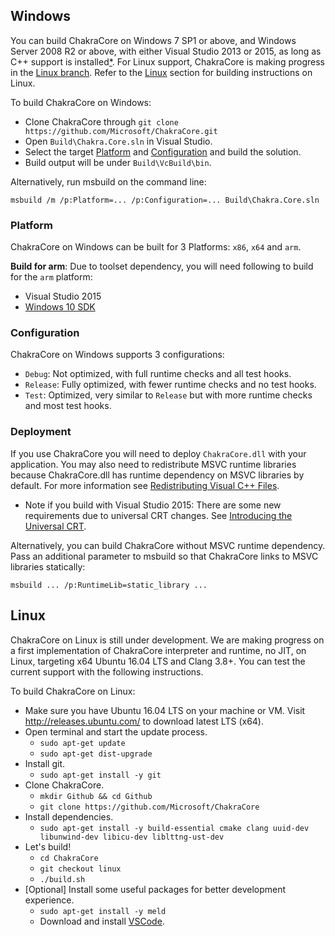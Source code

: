 ## Windows ##
 
You can build ChakraCore on Windows 7 SP1 or above, and Windows Server 2008 R2 or above, with either Visual Studio 2013 or 2015, as long as C++ support is installed[*](#build_for_arm). For Linux support, ChakraCore is making progress in the [Linux branch](https://github.com/Microsoft/ChakraCore/tree/linux). Refer to the [Linux](#linux) section for building instructions on Linux.  

To build ChakraCore on Windows:

* Clone ChakraCore through ```git clone https://github.com/Microsoft/ChakraCore.git```
* Open ```Build\Chakra.Core.sln``` in Visual Studio.
* Select the target [Platform](#platform) and [Configuration](#configuration) and build the solution.
* Build output will be under ```Build\VcBuild\bin```.

Alternatively, run msbuild on the command line:
```
msbuild /m /p:Platform=... /p:Configuration=... Build\Chakra.Core.sln
```

### Platform ###

ChakraCore on Windows can be built for 3 Platforms: ```x86```, ```x64``` and ```arm```.

<a name="build_for_arm">**Build for arm**:</a> Due to toolset dependency, you will need following to build for the ```arm``` platform:
* Visual Studio 2015
* [Windows 10 SDK](https://dev.windows.com/en-US/downloads/windows-10-sdk)

### Configuration ###

ChakraCore on Windows supports 3 configurations:
* ```Debug```: Not optimized, with full runtime checks and all test hooks.
* ```Release```: Fully optimized, with fewer runtime checks and no test hooks.
* ```Test```: Optimized, very similar to ```Release``` but with more runtime checks and most test hooks.

### Deployment ###

If you use ChakraCore you will need to deploy ```ChakraCore.dll``` with your application. You may also need to redistribute MSVC runtime libraries because ChakraCore.dll has runtime dependency on MSVC libraries by default. For more information see [Redistributing Visual C++ Files](https://msdn.microsoft.com/en-us/library/ms235299.aspx).
* Note if you build with Visual Studio 2015: There are some new requirements due to universal CRT changes. See [Introducing the Universal CRT](http://blogs.msdn.com/b/vcblog/archive/2015/03/03/introducing-the-universal-crt.aspx).

Alternatively, you can build ChakraCore without MSVC runtime dependency. Pass an additional parameter to msbuild so that ChakraCore links to MSVC libraries statically:
```
msbuild ... /p:RuntimeLib=static_library ...
```

## Linux ##

ChakraCore on Linux is still under development. We are making progress on a first implementation of ChakraCore interpreter and runtime, no JIT, on Linux, targeting x64 Ubuntu 16.04 LTS and Clang 3.8+. You can test the current support with the following instructions. 

To build ChakraCore on Linux:
* Make sure you have Ubuntu 16.04 LTS on your machine or VM. Visit http://releases.ubuntu.com/ to download latest LTS (x64).
* Open terminal and start the update process.
	* ```sudo apt-get update```
	* ```sudo apt-get dist-upgrade```
* Install git.
	* ```sudo apt-get install -y git```
* Clone ChakraCore.
	* ```mkdir Github && cd Github```
	* ```git clone https://github.com/Microsoft/ChakraCore```
* Install dependencies.
	* ```sudo apt-get install -y build-essential cmake clang uuid-dev libunwind-dev libicu-dev liblttng-ust-dev```
* Let's build!
	* ```cd ChakraCore```
	* ```git checkout linux```
	* ```./build.sh``` 
* [Optional] Install some useful packages for better development experience.
	* ```sudo apt-get install -y meld```
	* Download and install [VSCode](https://code.visualstudio.com/Docs/editor/setup#_linux).	
